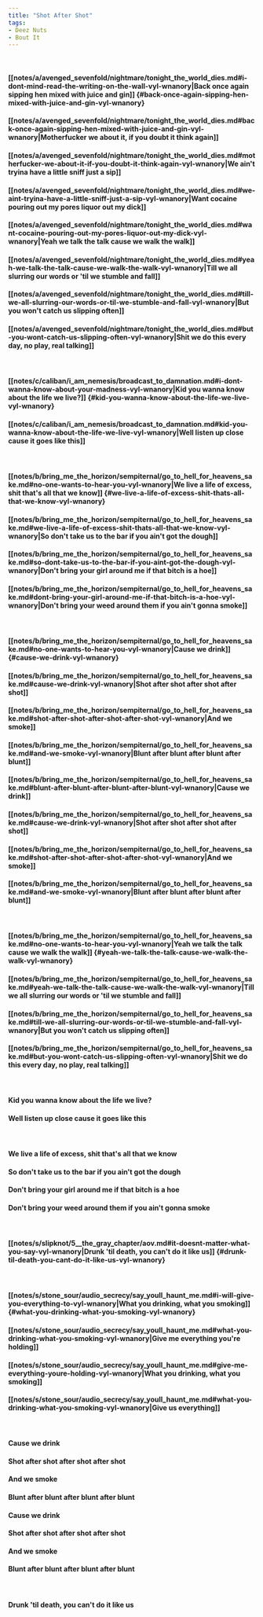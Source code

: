 ```yaml
---
title: "Shot After Shot"
tags:
- Deez Nuts
- Bout It
---
```

&nbsp;
#### [[notes/a/avenged_sevenfold/nightmare/tonight_the_world_dies.md#i-dont-mind-read-the-writing-on-the-wall-vyl-wnanory|Back once again sipping hen mixed with juice and gin]] {#back-once-again-sipping-hen-mixed-with-juice-and-gin-vyl-wnanory}
#### [[notes/a/avenged_sevenfold/nightmare/tonight_the_world_dies.md#back-once-again-sipping-hen-mixed-with-juice-and-gin-vyl-wnanory|Motherfucker we about it, if you doubt it think again]]
#### [[notes/a/avenged_sevenfold/nightmare/tonight_the_world_dies.md#motherfucker-we-about-it-if-you-doubt-it-think-again-vyl-wnanory|We ain't tryina have a little sniff just a sip]]
#### [[notes/a/avenged_sevenfold/nightmare/tonight_the_world_dies.md#we-aint-tryina-have-a-little-sniff-just-a-sip-vyl-wnanory|Want cocaine pouring out my pores liquor out my dick]]
#### [[notes/a/avenged_sevenfold/nightmare/tonight_the_world_dies.md#want-cocaine-pouring-out-my-pores-liquor-out-my-dick-vyl-wnanory|Yeah we talk the talk cause we walk the walk]]
#### [[notes/a/avenged_sevenfold/nightmare/tonight_the_world_dies.md#yeah-we-talk-the-talk-cause-we-walk-the-walk-vyl-wnanory|Till we all slurring our words or 'til we stumble and fall]]
#### [[notes/a/avenged_sevenfold/nightmare/tonight_the_world_dies.md#till-we-all-slurring-our-words-or-til-we-stumble-and-fall-vyl-wnanory|But you won't catch us slipping often]]
#### [[notes/a/avenged_sevenfold/nightmare/tonight_the_world_dies.md#but-you-wont-catch-us-slipping-often-vyl-wnanory|Shit we do this every day, no play, real talking]]
&nbsp;
#### [[notes/c/caliban/i_am_nemesis/broadcast_to_damnation.md#i-dont-wanna-know-about-your-madness-vyl-wnanory|Kid you wanna know about the life we live?]] {#kid-you-wanna-know-about-the-life-we-live-vyl-wnanory}
#### [[notes/c/caliban/i_am_nemesis/broadcast_to_damnation.md#kid-you-wanna-know-about-the-life-we-live-vyl-wnanory|Well listen up close cause it goes like this]]
&nbsp;
#### [[notes/b/bring_me_the_horizon/sempiternal/go_to_hell_for_heavens_sake.md#no-one-wants-to-hear-you-vyl-wnanory|We live a life of excess, shit that's all that we know]] {#we-live-a-life-of-excess-shit-thats-all-that-we-know-vyl-wnanory}
#### [[notes/b/bring_me_the_horizon/sempiternal/go_to_hell_for_heavens_sake.md#we-live-a-life-of-excess-shit-thats-all-that-we-know-vyl-wnanory|So don't take us to the bar if you ain't got the dough]]
#### [[notes/b/bring_me_the_horizon/sempiternal/go_to_hell_for_heavens_sake.md#so-dont-take-us-to-the-bar-if-you-aint-got-the-dough-vyl-wnanory|Don't bring your girl around me if that bitch is a hoe]]
#### [[notes/b/bring_me_the_horizon/sempiternal/go_to_hell_for_heavens_sake.md#dont-bring-your-girl-around-me-if-that-bitch-is-a-hoe-vyl-wnanory|Don't bring your weed around them if you ain't gonna smoke]]
&nbsp;
#### [[notes/b/bring_me_the_horizon/sempiternal/go_to_hell_for_heavens_sake.md#no-one-wants-to-hear-you-vyl-wnanory|Cause we drink]] {#cause-we-drink-vyl-wnanory}
#### [[notes/b/bring_me_the_horizon/sempiternal/go_to_hell_for_heavens_sake.md#cause-we-drink-vyl-wnanory|Shot after shot after shot after shot]]
#### [[notes/b/bring_me_the_horizon/sempiternal/go_to_hell_for_heavens_sake.md#shot-after-shot-after-shot-after-shot-vyl-wnanory|And we smoke]]
#### [[notes/b/bring_me_the_horizon/sempiternal/go_to_hell_for_heavens_sake.md#and-we-smoke-vyl-wnanory|Blunt after blunt after blunt after blunt]]
#### [[notes/b/bring_me_the_horizon/sempiternal/go_to_hell_for_heavens_sake.md#blunt-after-blunt-after-blunt-after-blunt-vyl-wnanory|Cause we drink]]
#### [[notes/b/bring_me_the_horizon/sempiternal/go_to_hell_for_heavens_sake.md#cause-we-drink-vyl-wnanory|Shot after shot after shot after shot]]
#### [[notes/b/bring_me_the_horizon/sempiternal/go_to_hell_for_heavens_sake.md#shot-after-shot-after-shot-after-shot-vyl-wnanory|And we smoke]]
#### [[notes/b/bring_me_the_horizon/sempiternal/go_to_hell_for_heavens_sake.md#and-we-smoke-vyl-wnanory|Blunt after blunt after blunt after blunt]]
&nbsp;
#### [[notes/b/bring_me_the_horizon/sempiternal/go_to_hell_for_heavens_sake.md#no-one-wants-to-hear-you-vyl-wnanory|Yeah we talk the talk cause we walk the walk]] {#yeah-we-talk-the-talk-cause-we-walk-the-walk-vyl-wnanory}
#### [[notes/b/bring_me_the_horizon/sempiternal/go_to_hell_for_heavens_sake.md#yeah-we-talk-the-talk-cause-we-walk-the-walk-vyl-wnanory|Till we all slurring our words or 'til we stumble and fall]]
#### [[notes/b/bring_me_the_horizon/sempiternal/go_to_hell_for_heavens_sake.md#till-we-all-slurring-our-words-or-til-we-stumble-and-fall-vyl-wnanory|But you won't catch us slipping often]]
#### [[notes/b/bring_me_the_horizon/sempiternal/go_to_hell_for_heavens_sake.md#but-you-wont-catch-us-slipping-often-vyl-wnanory|Shit we do this every day, no play, real talking]]
&nbsp;
#### Kid you wanna know about the life we live?
#### Well listen up close cause it goes like this
&nbsp;
#### We live a life of excess, shit that's all that we know
#### So don't take us to the bar if you ain't got the dough
#### Don't bring your girl around me if that bitch is a hoe
#### Don't bring your weed around them if you ain't gonna smoke
&nbsp;
#### [[notes/s/slipknot/5__the_gray_chapter/aov.md#it-doesnt-matter-what-you-say-vyl-wnanory|Drunk 'til death, you can't do it like us]] {#drunk-til-death-you-cant-do-it-like-us-vyl-wnanory}
&nbsp;
#### [[notes/s/stone_sour/audio_secrecy/say_youll_haunt_me.md#i-will-give-you-everything-to-vyl-wnanory|What you drinking, what you smoking]] {#what-you-drinking-what-you-smoking-vyl-wnanory}
#### [[notes/s/stone_sour/audio_secrecy/say_youll_haunt_me.md#what-you-drinking-what-you-smoking-vyl-wnanory|Give me everything you're holding]]
#### [[notes/s/stone_sour/audio_secrecy/say_youll_haunt_me.md#give-me-everything-youre-holding-vyl-wnanory|What you drinking, what you smoking]]
#### [[notes/s/stone_sour/audio_secrecy/say_youll_haunt_me.md#what-you-drinking-what-you-smoking-vyl-wnanory|Give us everything]]
&nbsp;
#### Cause we drink
#### Shot after shot after shot after shot
#### And we smoke
#### Blunt after blunt after blunt after blunt
#### Cause we drink
#### Shot after shot after shot after shot
#### And we smoke
#### Blunt after blunt after blunt after blunt
&nbsp;
#### Drunk 'til death, you can't do it like us
